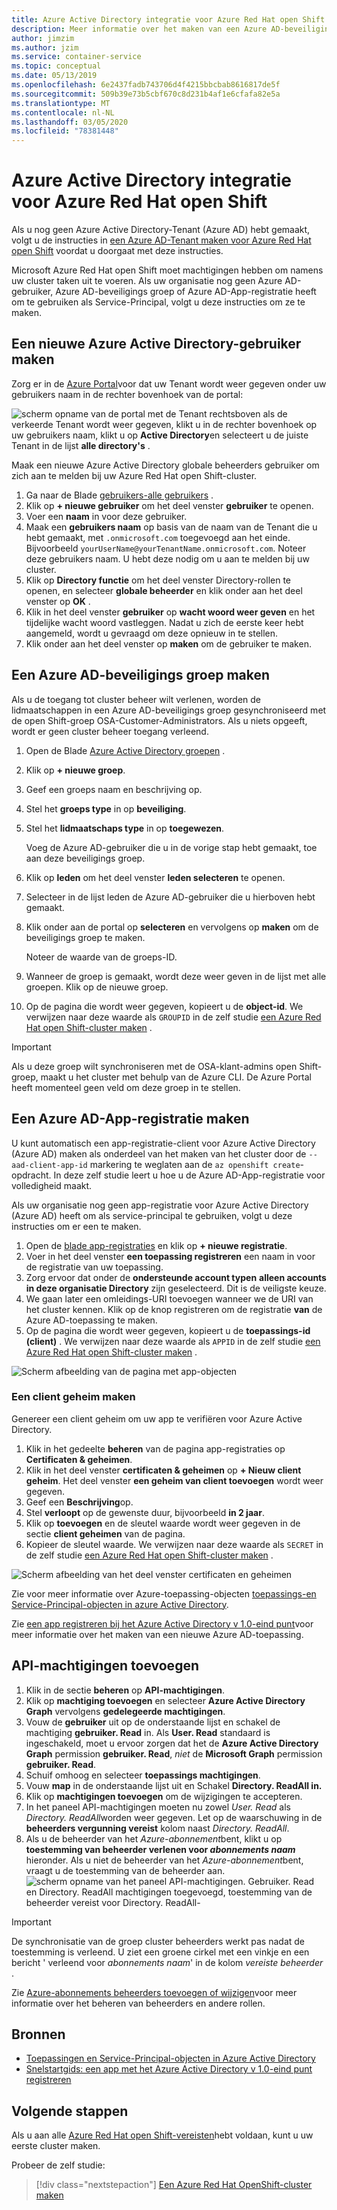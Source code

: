 ```yaml
---
title: Azure Active Directory integratie voor Azure Red Hat open Shift
description: Meer informatie over het maken van een Azure AD-beveiligings groep en-gebruiker voor het testen van apps op uw Microsoft Azure Red Hat open Shift-cluster.
author: jimzim
ms.author: jzim
ms.service: container-service
ms.topic: conceptual
ms.date: 05/13/2019
ms.openlocfilehash: 6e2437fadb743706d4f4215bbcbab8616817de5f
ms.sourcegitcommit: 509b39e73b5cbf670c8d231b4af1e6cfafa82e5a
ms.translationtype: MT
ms.contentlocale: nl-NL
ms.lasthandoff: 03/05/2020
ms.locfileid: "78381448"
---
```

# <a name="azure-active-directory-integration-for-azure-red-hat-openshift"></a>Azure Active Directory integratie voor Azure Red Hat open Shift

Als u nog geen Azure Active Directory-Tenant (Azure AD) hebt gemaakt, volgt u de instructies in [een Azure AD-Tenant maken voor Azure Red Hat open Shift](howto-create-tenant.md) voordat u doorgaat met deze instructies.

Microsoft Azure Red Hat open Shift moet machtigingen hebben om namens uw cluster taken uit te voeren. Als uw organisatie nog geen Azure AD-gebruiker, Azure AD-beveiligings groep of Azure AD-App-registratie heeft om te gebruiken als Service-Principal, volgt u deze instructies om ze te maken.

## <a name="create-a-new-azure-active-directory-user"></a>Een nieuwe Azure Active Directory-gebruiker maken

Zorg er in de [Azure Portal](https://portal.azure.com)voor dat uw Tenant wordt weer gegeven onder uw gebruikers naam in de rechter bovenhoek van de portal:

![scherm opname van de portal met de Tenant rechtsboven](./media/howto-create-tenant/tenant-callout.png) als de verkeerde Tenant wordt weer gegeven, klikt u in de rechter bovenhoek op uw gebruikers naam, klikt u op **Active Directory**en selecteert u de juiste Tenant in de lijst **alle directory's** .

Maak een nieuwe Azure Active Directory globale beheerders gebruiker om zich aan te melden bij uw Azure Red Hat open Shift-cluster.

1. Ga naar de Blade [gebruikers-alle gebruikers](https://portal.azure.com/#blade/Microsoft_AAD_IAM/UsersManagementMenuBlade/AllUsers) .
2. Klik op **+ nieuwe gebruiker** om het deel venster **gebruiker** te openen.
3. Voer een **naam** in voor deze gebruiker.
4. Maak een **gebruikers naam** op basis van de naam van de Tenant die u hebt gemaakt, met `.onmicrosoft.com` toegevoegd aan het einde. Bijvoorbeeld `yourUserName@yourTenantName.onmicrosoft.com`. Noteer deze gebruikers naam. U hebt deze nodig om u aan te melden bij uw cluster.
5. Klik op **Directory functie** om het deel venster Directory-rollen te openen, en selecteer **globale beheerder** en klik onder aan het deel venster op **OK** .
6. Klik in het deel venster **gebruiker** op **wacht woord weer geven** en het tijdelijke wacht woord vastleggen. Nadat u zich de eerste keer hebt aangemeld, wordt u gevraagd om deze opnieuw in te stellen.
7. Klik onder aan het deel venster op **maken** om de gebruiker te maken.

## <a name="create-an-azure-ad-security-group"></a>Een Azure AD-beveiligings groep maken

Als u de toegang tot cluster beheer wilt verlenen, worden de lidmaatschappen in een Azure AD-beveiligings groep gesynchroniseerd met de open Shift-groep OSA-Customer-Administrators. Als u niets opgeeft, wordt er geen cluster beheer toegang verleend.

1. Open de Blade [Azure Active Directory groepen](https://portal.azure.com/#blade/Microsoft_AAD_IAM/GroupsManagementMenuBlade/AllGroups) .
2. Klik op **+ nieuwe groep**.
3. Geef een groeps naam en beschrijving op.
4. Stel het **groeps type** in op **beveiliging**.
5. Stel het **lidmaatschaps type** in op **toegewezen**.

    Voeg de Azure AD-gebruiker die u in de vorige stap hebt gemaakt, toe aan deze beveiligings groep.

6. Klik op **leden** om het deel venster **leden selecteren** te openen.
7. Selecteer in de lijst leden de Azure AD-gebruiker die u hierboven hebt gemaakt.
8. Klik onder aan de portal op **selecteren** en vervolgens op **maken** om de beveiligings groep te maken.

    Noteer de waarde van de groeps-ID.

9. Wanneer de groep is gemaakt, wordt deze weer geven in de lijst met alle groepen. Klik op de nieuwe groep.
10. Op de pagina die wordt weer gegeven, kopieert u de **object-id**. We verwijzen naar deze waarde als `GROUPID` in de zelf studie [een Azure Red Hat open Shift-cluster maken](tutorial-create-cluster.md) .

> [!IMPORTANT]
> Als u deze groep wilt synchroniseren met de OSA-klant-admins open Shift-groep, maakt u het cluster met behulp van de Azure CLI. De Azure Portal heeft momenteel geen veld om deze groep in te stellen.

## <a name="create-an-azure-ad-app-registration"></a>Een Azure AD-App-registratie maken

U kunt automatisch een app-registratie-client voor Azure Active Directory (Azure AD) maken als onderdeel van het maken van het cluster door de `--aad-client-app-id` markering te weglaten aan de `az openshift create`-opdracht. In deze zelf studie leert u hoe u de Azure AD-App-registratie voor volledigheid maakt.

Als uw organisatie nog geen app-registratie voor Azure Active Directory (Azure AD) heeft om als service-principal te gebruiken, volgt u deze instructies om er een te maken.

1. Open de [blade app-registraties](https://portal.azure.com/#blade/Microsoft_AAD_IAM/ActiveDirectoryMenuBlade/RegisteredAppsPreview) en klik op **+ nieuwe registratie**.
2. Voer in het deel venster **een toepassing registreren** een naam in voor de registratie van uw toepassing.
3. Zorg ervoor dat onder de **ondersteunde account typen** **alleen accounts in deze organisatie Directory** zijn geselecteerd. Dit is de veiligste keuze.
4. We gaan later een omleidings-URI toevoegen wanneer we de URI van het cluster kennen. Klik op de knop registreren om de registratie **van** de Azure AD-toepassing te maken.
5. Op de pagina die wordt weer gegeven, kopieert u de **toepassings-id (client)** . We verwijzen naar deze waarde als `APPID` in de zelf studie [een Azure Red Hat open Shift-cluster maken](tutorial-create-cluster.md) .

![Scherm afbeelding van de pagina met app-objecten](./media/howto-create-tenant/get-app-id.png)

### <a name="create-a-client-secret"></a>Een client geheim maken

Genereer een client geheim om uw app te verifiëren voor Azure Active Directory.

1. Klik in het gedeelte **beheren** van de pagina app-registraties op **Certificaten & geheimen**.
2. Klik in het deel venster **certificaten & geheimen** op **+ Nieuw client geheim**.  Het deel venster **een geheim van client toevoegen** wordt weer gegeven.
3. Geef een **Beschrijving**op.
4. Stel **verloopt** op de gewenste duur, bijvoorbeeld **in 2 jaar**.
5. Klik op **toevoegen** en de sleutel waarde wordt weer gegeven in de sectie **client geheimen** van de pagina.
6. Kopieer de sleutel waarde. We verwijzen naar deze waarde als `SECRET` in de zelf studie [een Azure Red Hat open Shift-cluster maken](tutorial-create-cluster.md) .

![Scherm afbeelding van het deel venster certificaten en geheimen](./media/howto-create-tenant/create-key.png)

Zie voor meer informatie over Azure-toepassing-objecten [toepassings-en Service-Principal-objecten in azure Active Directory](https://docs.microsoft.com/azure/active-directory/develop/app-objects-and-service-principals).

Zie [een app registreren bij het Azure Active Directory v 1.0-eind punt](https://docs.microsoft.com/azure/active-directory/develop/quickstart-v1-add-azure-ad-app)voor meer informatie over het maken van een nieuwe Azure AD-toepassing.

## <a name="add-api-permissions"></a>API-machtigingen toevoegen

1. Klik in de sectie **beheren** op **API-machtigingen**.
2. Klik op **machtiging toevoegen** en selecteer **Azure Active Directory Graph** vervolgens **gedelegeerde machtigingen**. 
3. Vouw de **gebruiker** uit op de onderstaande lijst en schakel de machtiging **gebruiker. Read** in. Als **User. Read** standaard is ingeschakeld, moet u ervoor zorgen dat het de **Azure Active Directory Graph** permission **gebruiker. Read**, *niet* de **Microsoft Graph** permission **gebruiker. Read**.
4. Schuif omhoog en selecteer **toepassings machtigingen**.
5. Vouw **map** in de onderstaande lijst uit en Schakel **Directory. ReadAll in.**
6. Klik op **machtigingen toevoegen** om de wijzigingen te accepteren.
7. In het paneel API-machtigingen moeten nu zowel *User. Read* als *Directory. ReadAll*worden weer gegeven. Let op de waarschuwing in de **beheerders vergunning vereist** kolom naast *Directory. ReadAll*.
8. Als u de beheerder van het *Azure-abonnement*bent, klikt u op **toestemming van beheerder verlenen voor *abonnements naam***  hieronder. Als u niet de beheerder van het *Azure-abonnement*bent, vraagt u de toestemming van de beheerder aan.
![scherm opname van het paneel API-machtigingen. Gebruiker. Read en Directory. ReadAll machtigingen toegevoegd, toestemming van de beheerder vereist voor Directory. ReadAll-](./media/howto-aad-app-configuration/permissions-required.png)

> [!IMPORTANT]
> De synchronisatie van de groep cluster beheerders werkt pas nadat de toestemming is verleend. U ziet een groene cirkel met een vinkje en een bericht ' verleend voor *abonnements naam*' in de kolom *vereiste beheerder* .

Zie [Azure-abonnements beheerders toevoegen of wijzigen](https://docs.microsoft.com/azure/billing/billing-add-change-azure-subscription-administrator)voor meer informatie over het beheren van beheerders en andere rollen.

## <a name="resources"></a>Bronnen

* [Toepassingen en Service-Principal-objecten in Azure Active Directory](https://docs.microsoft.com/azure/active-directory/develop/app-objects-and-service-principals)
* [Snelstartgids: een app met het Azure Active Directory v 1.0-eind punt registreren](https://docs.microsoft.com/azure/active-directory/develop/quickstart-v1-add-azure-ad-app)

## <a name="next-steps"></a>Volgende stappen

Als u aan alle [Azure Red Hat open Shift-vereisten](howto-setup-environment.md)hebt voldaan, kunt u uw eerste cluster maken.

Probeer de zelf studie:
> [!div class="nextstepaction"]
> [Een Azure Red Hat OpenShift-cluster maken](tutorial-create-cluster.md)
